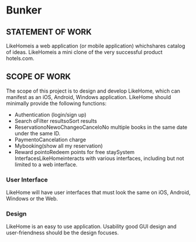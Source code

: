 # Bunker

## STATEMENT OF WORK
LikeHomeis a web application (or mobile application) whichshares catalog of ideas.  LikeHomeis a mini clone of the very successful product hotels.com.

## SCOPE OF WORK
The scope of this project is to design and develop LikeHome, which can manifest as an iOS, Android, Windows application. LikeHome should minimally provide the following functions:
* Authentication (login/sign up)
* Search oFilter resultsoSort results
* ReservationoNewoChangeoCanceloNo multiple books in the same date under the same ID. 
* PaymentoCancelation charge
* Mybooking(show all my reservation)
* Reward pointoRedeem points for free staySystem InterfacesLikeHomeinteracts with various interfaces, including but not limited to a web interface. 

### User Interface 
LikeHome will have user interfaces that must look the same on iOS, Android, Windows or the Web.

### Design
LikeHome is an easy to use application. Usability good GUI design and user-friendness should be the design focuses.
